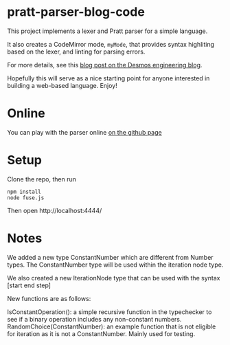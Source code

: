 # pratt-parser-blog-code

This project implements a lexer and Pratt parser for a simple language.

It also creates a CodeMirror mode, `myMode`, that provides syntax highliting based on the lexer, and linting for parsing errors.

For more details, see this [blog post on the Desmos engineering blog](https://engineering.desmos.com/articles/pratt-parser).

Hopefully this will serve as a nice starting point for anyone interested in building a web-based language. Enjoy!

# Online

You can play with the parser online [on the github page](https://desmosinc.github.io/pratt-parser-blog-code/)

# Setup

Clone the repo, then run

```
npm install
node fuse.js
```

Then open http://localhost:4444/

# Notes

We added a new type ConstantNumber which are different from Number types. The ConstantNumber type will be used within the iteration node type.

We also created a new IterationNode type that can be used with the syntax [start end step]

New functions are as follows:

IsConstantOperation(): a simple recursive function in the typechecker to see if a binary operation includes any non-constant numbers.
RandomChoice(ConstantNumber): an example function that is not eligible for iteration as it is not a ConstantNumber. Mainly used for testing.
